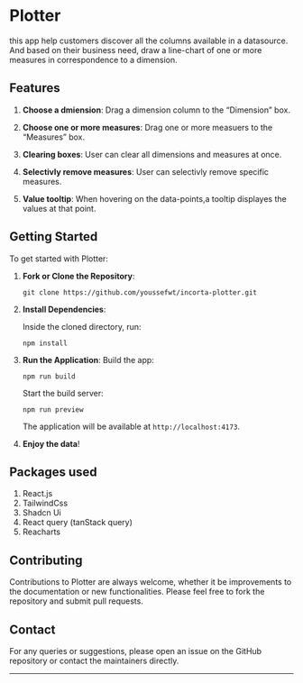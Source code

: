 # Plotter

this app help customers discover all the columns available in a datasource. And based on their business need, draw a line-chart of one or more measures in correspondence to a dimension.

## Features

1. **Choose a dmiension**: Drag a dimension column to the “Dimension” box.

2. **Choose one or more measures**: Drag one or more measuers to the “Measures” box.

3. **Clearing boxes**: User can clear all dimensions and measures at once.

4. **Selectivly remove measures**: User can selectivly remove specific measures.

5. **Value tooltip**: When hovering on the data-points,a tooltip displayes the values at that point.

## Getting Started

To get started with Plotter:

1. **Fork or Clone the Repository**:

   ```
   git clone https://github.com/youssefwt/incorta-plotter.git
   ```

2. **Install Dependencies**:

   Inside the cloned directory, run:

   ```
   npm install
   ```

3. **Run the Application**:
   Build the app:

   ```
   npm run build
   ```

   Start the build server:

   ```
   npm run preview
   ```

   The application will be available at `http://localhost:4173`.

4. **Enjoy the data**!

## Packages used

1. React.js
2. TailwindCss
3. Shadcn Ui
4. React query (tanStack query)
5. Reacharts

## Contributing

Contributions to Plotter are always welcome, whether it be improvements to the documentation or new functionalities. Please feel free to fork the repository and submit pull requests.

## Contact

For any queries or suggestions, please open an issue on the GitHub repository or contact the maintainers directly.

---
